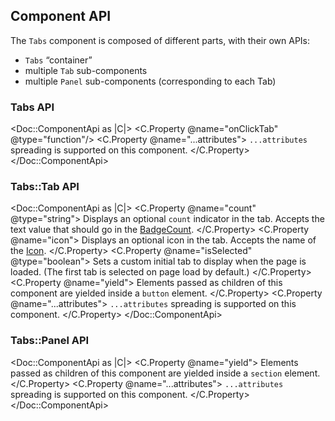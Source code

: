 ## Component API

The `Tabs` component is composed of different parts, with their own APIs:

*  `Tabs` “container”
*  multiple `Tab` sub-components
*  multiple `Panel` sub-components (corresponding to each Tab)

### Tabs API

<Doc::ComponentApi as |C|>
  <C.Property @name="onClickTab" @type="function"/>
  <C.Property @name="...attributes">
    `...attributes` spreading is supported on this component.
  </C.Property>
</Doc::ComponentApi>

### Tabs::Tab API

<Doc::ComponentApi as |C|>
  <C.Property @name="count" @type="string">
    Displays an optional `count` indicator in the tab. Accepts the text value that should go in the [BadgeCount](/components/badge-count).
  </C.Property>
  <C.Property @name="icon">
    Displays an optional icon in the tab. Accepts the name of the [Icon](/foundations/icons).
  </C.Property>
  <C.Property @name="isSelected" @type="boolean">
    Sets a custom initial tab to display when the page is loaded. (The first tab is selected on page load by default.)
  </C.Property>
  <C.Property @name="yield">
    Elements passed as children of this component are yielded inside a `button` element.
  </C.Property>
  <C.Property @name="...attributes">
    `...attributes` spreading is supported on this component.
  </C.Property>
</Doc::ComponentApi>

### Tabs::Panel API

<Doc::ComponentApi as |C|>
  <C.Property @name="yield">
    Elements passed as children of this component are yielded inside a `section` element.
  </C.Property>
  <C.Property @name="...attributes">
    `...attributes` spreading is supported on this component.
  </C.Property>
</Doc::ComponentApi>